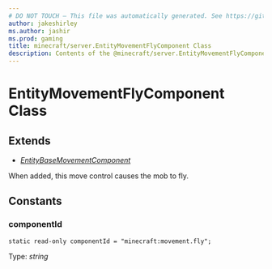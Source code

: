 ```yaml
---
# DO NOT TOUCH — This file was automatically generated. See https://github.com/mojang/minecraftapidocsgenerator to modify descriptions, examples, etc.
author: jakeshirley
ms.author: jashir
ms.prod: gaming
title: minecraft/server.EntityMovementFlyComponent Class
description: Contents of the @minecraft/server.EntityMovementFlyComponent class.
---
```

# EntityMovementFlyComponent Class

## Extends
- [*EntityBaseMovementComponent*](EntityBaseMovementComponent.md)

When added, this move control causes the mob to fly.

## Constants

### **componentId**
`static read-only componentId = "minecraft:movement.fly";`

Type: *string*
